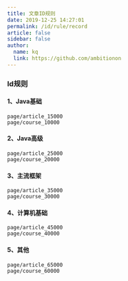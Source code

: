 ```yaml
---
title: 文章ID规则
date: 2019-12-25 14:27:01
permalink: /id/rule/record
article: false
sidebar: false
author:
  name: kq
  link: https://github.com/ambitionon
---
```




### Id规则

#### 1、Java基础

```
page/article_15000
page/course_10000
```

#### 2、Java高级

```
page/article_25000
page/course_20000
```

#### 3、主流框架

```
page/article_35000
page/course_30000
```

#### 4、计算机基础

```
page/article_45000
page/course_40000
```

#### 5、其他

```
page/article_65000
page/course_60000
```

